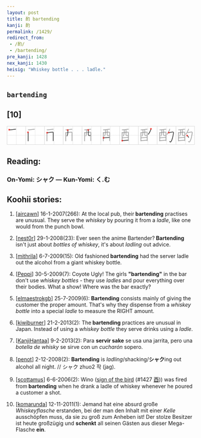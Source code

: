 ```yaml
---
layout: post
title: 酌 bartending
kanji: 酌
permalink: /1429/
redirect_from:
 - /酌/
 - /bartending/
pre_kanji: 1428
nex_kanji: 1430
heisig: "Whiskey bottle . . . ladle."
---
```


## `bartending`

## [10]

<div class="stroke"><img src="../images/E9858C.png" /></div>

## Reading:

### On-Yomi: シャク &mdash; Kun-Yomi: く.む

## Koohii stories:

1) [<a href="http://kanji.koohii.com/profile/aircawn">aircawn</a>] 16-1-2007(266): At the local pub, their<strong> bartending</strong> practises are unusual. They serve the <em>whiskey</em> by pouring it from a <em>ladle</em>, like one would from the punch bowl. 

2) [<a href="http://kanji.koohii.com/profile/nest0r">nest0r</a>] 29-1-2008(23): Ever seen the anime Bartender?<strong> Bartending</strong> isn&#039;t just about <em>bottles of whiskey</em>, it&#039;s about <em>ladling</em> out advice. 

3) [<a href="http://kanji.koohii.com/profile/mithrila">mithrila</a>] 6-7-2009(15): Old fashioned<strong> bartending</strong> had the server ladle out the alcohol from a giant whiskey bottle. 

4) [<a href="http://kanji.koohii.com/profile/Peppi">Peppi</a>] 30-5-2009(7): Coyote Ugly! The girls <strong>&quot;bartending&quot;</strong> in the bar don&#039;t use <em>whiskey bottles</em> - they use <em>ladles</em> and pour everything over their bodies. What a show! Where was the bar exactly? 

5) [<a href="http://kanji.koohii.com/profile/elmaestrokgb">elmaestrokgb</a>] 25-7-2009(6): <strong>Bartending</strong> consists mainly of giving the customer the proper amount. That&#039;s why they dispense from a <em>whiskey bottle</em> into a special <em>ladle</em> to measure the RIGHT amount. 

6) [<a href="http://kanji.koohii.com/profile/kiwiburner">kiwiburner</a>] 21-2-2013(2): The<strong> bartending</strong> practices are unusual in Japan. Instead of using a <em>whiskey bottle</em> they serve drinks using a <em>ladle</em>. 

7) [<a href="http://kanji.koohii.com/profile/KanjiHantaa">KanjiHantaa</a>] 9-2-2013(2): Para <strong>servir sake</strong> se usa una jarrita, pero una <em>botella de whisky</em> se sirve con un <em>cucharón</em> sopero. 

8) [<a href="http://kanji.koohii.com/profile/penot">penot</a>] 2-12-2008(2): <strong>Bartending</strong> is <em>ladling</em>/shacking/<strong>シャク</strong>ing out alcohol all night. // シャク zhuo2 작 (jag). 

9) [<a href="http://kanji.koohii.com/profile/scottamus">scottamus</a>] 6-6-2006(2): Wino (<a href="../1427">sign of the bird</a> <span class="index">(#1427 <a href="http://jisho.org/kanji/details/酉">酉</a>)</span>) was fired from<strong> bartending</strong> when he drank a ladle of whiskey whenever he poured a customer a shot. 

10) [<a href="http://kanji.koohii.com/profile/komarunda">komarunda</a>] 12-11-2011(1): Jemand hat eine absurd große <em>Whiskeyflasche</em> erstanden, bei der man den Inhalt mit einer <em>Kelle</em> ausschöpfen muss, da sie zu groß zum Anheben ist! Der stolze Besitzer ist heute großzügig und <strong>schenkt</strong> all seinen Gästen aus dieser Mega-Flasche <strong>ein</strong>. 
